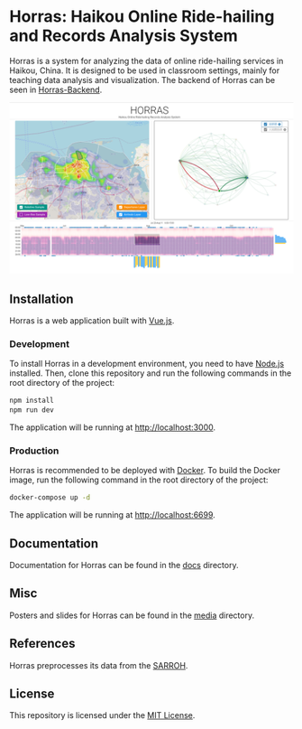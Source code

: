 # Horras: Haikou Online Ride-hailing and Records Analysis System

Horras is a system for analyzing the data of online ride-hailing services in Haikou, China. It is designed to be used in classroom settings, mainly for teaching data analysis and visualization. The backend of Horras can be seen in [Horras-Backend](https://github.com/yanglinshu/horras-backend).

![](/media/preview.png)

## Installation

Horras is a web application built with [Vue.js](https://vuejs.org/).

### Development

To install Horras in a development environment, you need to have [Node.js](https://nodejs.org/) installed. Then, clone this repository and run the following commands in the root directory of the project:

```bash
npm install
npm run dev
```

The application will be running at [http://localhost:3000](http://localhost:3000).

### Production

Horras is recommended to be deployed with [Docker](https://www.docker.com/). To build the Docker image, run the following command in the root directory of the project:

```bash
docker-compose up -d
```

The application will be running at [http://localhost:6699](http://localhost:6699).

## Documentation

Documentation for Horras can be found in the [docs](/docs) directory.

## Misc

Posters and slides for Horras can be found in the [media](/media) directory.

## References

Horras preprocesses its data from the [SARROH](https://github.com/xsjk/ARTS1422-Project).

## License

This repository is licensed under the [MIT License](/LICENSE).
